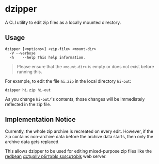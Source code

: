 # dzipper

A CLI utility to edit zip files as a locally mounted directory.

## Usage

```shell
dzipper [<options>] <zip-file> <mount-dir>
  -V --verbose 
  -h    --help This help information.
```

> Please ensure that the `<mount-dir>` is empty or does not exist before running this.

For example, to edit the file `hi.zip` in the local directory `hi-out`:

```shell
dzipper hi.zip hi-out
```

As you change `hi-out/`'s contents, those changes will be immediately reflected in the zip file.

## Implementation Notice

Currently, the whole zip archive is recreated on every edit.
However, if the zip contains non-archive data before the archive data starts,
then only the archive data gets replaced.

This allows dzipper to be used for editing mixed-purpose zip files like the
[redbean](https://redbean.dev/)
[αcτµαlly pδrταblε εxεcµταblε](https://justine.lol/ape.html) web server.
